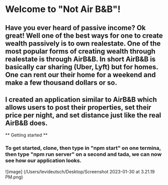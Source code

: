 # Welcome to "Not Air B&B"!

## Have you ever heard of passive income? Ok great! Well one of the best ways for one to create wealth passively is to own realestate. One of the most popular forms of creating wealth through realestate is through AirB&B. In short AirB&B is basically car sharing (Uber, Lyft) but for homes. One can rent our their home for a weekend and make a few thousand dollars or so. 

## I created an application similar to AirB&B which allows users to post their properties, set their price per night, and set distance just like the real AirB&B does. 

** Getting started **

### To get started, clone, then type in "npm start" on one termina, then type "npm run server" on a second and tada, we can now see how our application looks.


![image] (/Users/levideutsch/Desktop/Screenshot 2023-01-30 at 3.21.19 PM.png)
